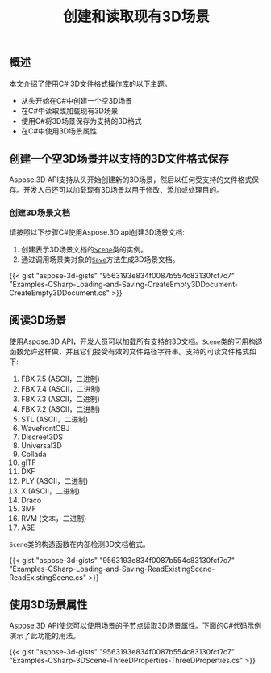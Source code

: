 ﻿---
title: 创建和读取现有3D场景
type: docs
weight: 10
url: /zh/net/create-and-read-an-existing-3d-scene/
description: Aspose.3D API支持从头开始创建新的3D场景，然后以任何受支持的文件格式保存。开发人员还可以加载现有3D场景以用于修改、添加或处理目的。
---
## **概述**
本文介绍了使用C# 3D文件格式操作库的以下主题。
- 从头开始在C#中创建一个空3D场景
- 在C#中读取或加载现有3D场景
- 使用C#将3D场景保存为支持的3D格式
- 在C#中使用3D场景属性

## **创建一个空3D场景并以支持的3D文件格式保存**
Aspose.3D API支持从头开始创建新的3D场景，然后以任何受支持的文件格式保存。开发人员还可以加载现有3D场景以用于修改、添加或处理目的。

### **创建3D场景文档**
请按照以下步骤C#使用Aspose.3D api创建3D场景文档:

1. 创建表示3D场景文档的[`Scene`](https://reference.aspose.com/3d/net/aspose.threed/scene)类的实例。
1. 通过调用场景类对象的[`Save`](https://reference.aspose.com/3d/net/aspose.threed/scene/methods/save)方法生成3D场景文档。

{{< gist "aspose-3d-gists" "9563193e834f0087b554c83130fcf7c7" "Examples-CSharp-Loading-and-Saving-CreateEmpty3DDocument-CreateEmpty3DDocument.cs" >}}

## **阅读3D场景**
使用Aspose.3D API，开发人员可以加载所有支持的3D文档。`Scene`类的可用构造函数允许这样做，并且它们接受有效的文件路径字符串。支持的可读文件格式如下:

1. FBX 7.5 (ASCII，二进制)
1. FBX 7.4 (ASCII，二进制)
1. FBX 7.3 (ASCII，二进制)
1. FBX 7.2 (ASCII，二进制)
1. STL (ASCII，二进制)
1. WavefrontOBJ
1. Discreet3DS
1. Universal3D
1. Collada
1. glTF
1. DXF
1. PLY (ASCII，二进制)
1. X (ASCII，二进制)
1. Draco
1. 3MF
1. RVM (文本，二进制)
1. ASE

`Scene`类的构造函数在内部检测3D文档格式。

{{< gist "aspose-3d-gists" "9563193e834f0087b554c83130fcf7c7" "Examples-CSharp-Loading-and-Saving-ReadExistingScene-ReadExistingScene.cs" >}}

## **使用3D场景属性**
Aspose.3D API使您可以使用场景的子节点读取3D场景属性。下面的C#代码示例演示了此功能的用法。

{{< gist "aspose-3d-gists" "9563193e834f0087b554c83130fcf7c7" "Examples-CSharp-3DScene-ThreeDProperties-ThreeDProperties.cs" >}}
